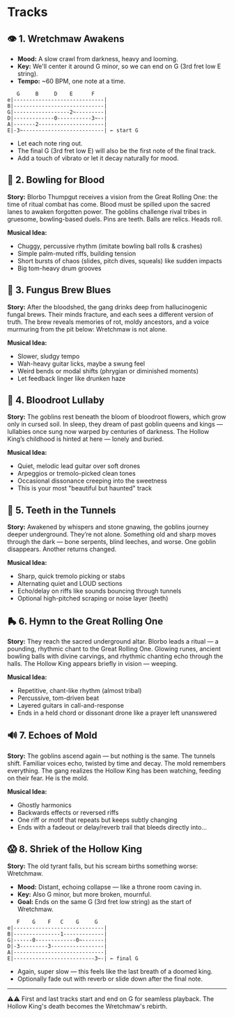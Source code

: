 Tracks
======

## 👁️ 1. Wretchmaw Awakens

- **Mood:** A slow crawl from darkness, heavy and looming.
- **Key:** We'll center it around G minor, so we can end on G (3rd fret low E string).
- **Tempo:** ~60 BPM, one note at a time.

```
   G     B     D    E      F
e|-----------------------------|
B|-----------------------------|
G|------------------2~---------|
D|-------------0-----------3~--|
A|-------2---------------------|
E|-3~--------------------------| ← start G
```

- Let each note ring out.
- The final G (3rd fret low E) will also be the first note of the final track.
- Add a touch of vibrato or let it decay naturally for mood.

## 🎳 2. Bowling for Blood

**Story:** Blorbo Thumpgut receives a vision from the Great Rolling One: the time of ritual combat has come. Blood must be spilled upon the sacred lanes to awaken forgotten power. The goblins challenge rival tribes in gruesome, bowling-based duels. Pins are teeth. Balls are relics. Heads roll.

**Musical Idea:**

- Chuggy, percussive rhythm (imitate bowling ball rolls & crashes)
- Simple palm-muted riffs, building tension
- Short bursts of chaos (slides, pitch dives, squeals) like sudden impacts
- Big tom-heavy drum grooves

## 🍄 3. Fungus Brew Blues

**Story:** After the bloodshed, the gang drinks deep from hallucinogenic fungal brews. Their minds fracture, and each sees a different version of truth. The brew reveals memories of rot, moldy ancestors, and a voice murmuring from the pit below: Wretchmaw is not alone.

**Musical Idea:**

- Slower, sludgy tempo
- Wah-heavy guitar licks, maybe a swung feel
- Weird bends or modal shifts (phrygian or diminished moments)
- Let feedback linger like drunken haze

## 🥱 4. Bloodroot Lullaby

**Story:** The goblins rest beneath the bloom of bloodroot flowers, which grow only in cursed soil. In sleep, they dream of past goblin queens and kings — lullabies once sung now warped by centuries of darkness. The Hollow King’s childhood is hinted at here — lonely and buried.

**Musical Idea:**

- Quiet, melodic lead guitar over soft drones
- Arpeggios or tremolo-picked clean tones
- Occasional dissonance creeping into the sweetness
- This is your most "beautiful but haunted" track

## 🦷 5. Teeth in the Tunnels

**Story:** Awakened by whispers and stone gnawing, the goblins journey deeper underground. They’re not alone. Something old and sharp moves through the dark — bone serpents, blind leeches, and worse. One goblin disappears. Another returns changed.

**Musical Idea:**

- Sharp, quick tremolo picking or stabs
- Alternating quiet and LOUD sections
- Echo/delay on riffs like sounds bouncing through tunnels
- Optional high-pitched scraping or noise layer (teeth)

## 🛼 6. Hymn to the Great Rolling One

**Story:** They reach the sacred underground altar. Blorbo leads a ritual — a pounding, rhythmic chant to the Great Rolling One. Glowing runes, ancient bowling balls with divine carvings, and rhythmic chanting echo through the halls. The Hollow King appears briefly in vision — weeping.

**Musical Idea:**

- Repetitive, chant-like rhythm (almost tribal)
- Percussive, tom-driven beat
- Layered guitars in call-and-response
- Ends in a held chord or dissonant drone like a prayer left unanswered

## 🔊 7. Echoes of Mold

**Story:** The goblins ascend again — but nothing is the same. The tunnels shift. Familiar voices echo, twisted by time and decay. The mold remembers everything. The gang realizes the Hollow King has been watching, feeding on their fear. He is the mold.

**Musical Idea:**

- Ghostly harmonics
- Backwards effects or reversed riffs
- One riff or motif that repeats but keeps subtly changing
- Ends with a fadeout or delay/reverb trail that bleeds directly into...

## 😱 8. Shriek of the Hollow King

**Story:** The old tyrant falls, but his scream births something worse: Wretchmaw.

- **Mood:** Distant, echoing collapse — like a throne room caving in.
- **Key:** Also G minor, but more broken, mournful.
- **Goal:** Ends on the same G (3rd fret low string) as the start of Wretchmaw.

```
   F    G    F   C    G     G
e|-----------------------------|
B|---------------1-------------|
G|------0-------------0~-------|
D|-3---------3-----------------|
A|-----------------------------|
E|--------------------------3~-| ← final G
```

- Again, super slow — this feels like the last breath of a doomed king.
- Optionally fade out with reverb or slide down after the final note.

***

⚠️⚠️ First and last tracks start and end on G for seamless playback. The Hollow King's death becomes the Wretchmaw's rebirth.
